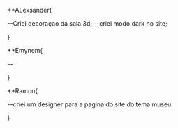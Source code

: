 **ALexsander{

--Criei decoraçao da sala 3d;
--criei modo dark no site;

}

**Emynem{

 --

}

**Ramon{

--criei um designer para a pagina do site do tema museu

}

